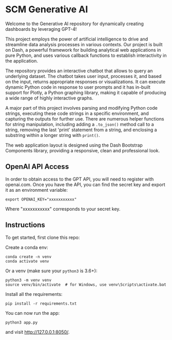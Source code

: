# SCM Generative AI 

Welcome to the  Generative AI repository for dynamically creating dashboards by leveraging GPT-4! 

This project employs the power of artificial intelligence to drive and streamline data analysis processes in various contexts. Our project is built on Dash, a powerful framework for building analytical web applications in pure Python, and uses various callback functions to establish interactivity in the application.

The repository provides an interactive chatbot that allows to query an underlying dataset. The chatbot takes user input, processes it, and based on the input, returns appropriate responses or visualizations. It can execute dynamic Python code in response to user prompts and it has in-built support for Plotly, a Python graphing library, making it capable of producing a wide range of highly interactive graphs.

A major part of this project involves parsing and modifying Python code strings, executing these code strings in a specific environment, and capturing the outputs for further use. There are numerous helper functions for string manipulation, including adding a `.to_json()` method call to a string, removing the last 'print' statement from a string, and enclosing a substring within a longer string with `print()`.

The web application layout is designed using the Dash Bootstrap Components library, providing a responsive, clean and professional look.


## OpenAI API Access

In order to obtain access to the GPT API, you will need to register with openai.com. Once you have the API,  you can find the secret key and export it as an environment variable:
```
export OPENAI_KEY="xxxxxxxxxxx"
```
Where "xxxxxxxxxxx" corresponds to your secret key.

## Instructions

To get started, first clone this repo:


Create a conda env:
```
conda create -n venv 
conda activate venv
```

Or a venv (make sure your `python3` is 3.6+):
```
python3 -m venv venv
source venv/bin/activate  # for Windows, use venv\Scripts\activate.bat
```

Install all the requirements:

```
pip install -r requirements.txt
```

You can now run the app:
```
python3 app.py
```

and visit http://127.0.0.1:8050/.

